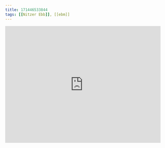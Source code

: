 ```yaml
---
title: 171446533844
tags: [[Nitzer Ebb]], [[ebm]]
---
```

<iframe allow="accelerometer; autoplay; clipboard-write; encrypted-media; gyroscope; picture-in-picture" allowfullscreen="" frameborder="0" height="375" id="youtube_iframe" src="https://www.youtube.com/embed/63rYGgQ9UCA?feature=oembed&amp;enablejsapi=1&amp;origin=https://safe.txmblr.com&amp;wmode=opaque" width="500"></iframe>